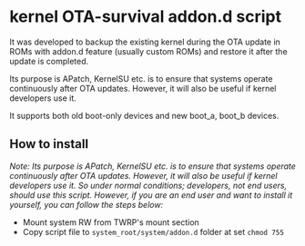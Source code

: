 # kernel OTA-survival addon.d script  

It was developed to backup the existing kernel during the OTA update in ROMs with addon.d feature (usually custom ROMs) and restore it after the update is completed.  

Its purpose is APatch, KernelSU etc. is to ensure that systems operate continuously after OTA updates. However, it will also be useful if kernel developers use it.  

It supports both old boot-only devices and new boot_a, boot_b devices.  

## How to install
*Note: Its purpose is APatch, KernelSU etc. is to ensure that systems operate continuously after OTA updates. However, it will also be useful if kernel developers use it. So under normal conditions; developers, not end users, should use this script. However, if you are an end user and want to install it yourself, you can follow the steps below:*
- Mount system RW from TWRP's mount section
- Copy script file to ```system_root/system/addon.d``` folder at set ```chmod 755```
